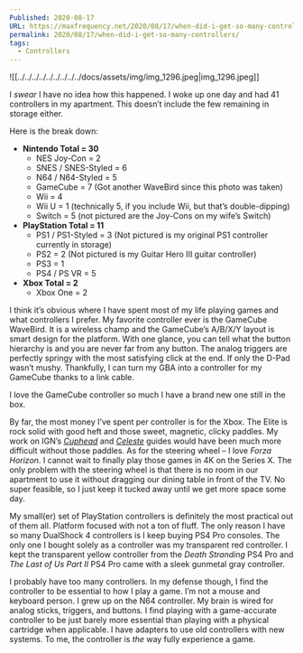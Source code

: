 ```yaml
---
Published: 2020-08-17
URL: https://maxfrequency.net/2020/08/17/when-did-i-get-so-many-controllers/
permalink: 2020/08/17/when-did-i-get-so-many-controllers/
tags:
  - Controllers
---
```

![[../../../../../../../../../docs/assets/img/img_1296.jpeg|img_1296.jpeg]]

I *swear* I have no idea how this happened. I woke up one day and had 41 controllers in my apartment. This doesn’t include the few remaining in storage either.

Here is the break down:

- **Nintendo Total = 30**
	- NES Joy-Con = 2
	- SNES / SNES-Styled = 6
	- N64 / N64-Styled = 5
	- GameCube = 7 (Got another WaveBird since this photo was taken)
	- Wii = 4
	- Wii U = 1 (technically 5, if you include Wii, but that’s double-dipping)
	- Switch = 5 (not pictured are the Joy-Cons on my wife’s Switch)
- **PlayStation Total = 11**
	- PS1 / PS1-Styled = 3 (Not pictured is my original PS1 controller currently in storage)
	- PS2 = 2 (Not pictured is my Guitar Hero III guitar controller)
	- PS3 = 1
	- PS4 / PS VR = 5
- **Xbox Total = 2**
	- Xbox One = 2

I think it’s obvious where I have spent most of my life playing games and what controllers I prefer. My favorite controller ever is the GameCube WaveBird. It is a wireless champ and the GameCube’s A/B/X/Y layout is smart design for the platform. With one glance, you can tell what the button hierarchy is and you are never far from any button. The analog triggers are perfectly springy with the most satisfying click at the end. If only the D-Pad wasn’t mushy. Thankfully, I can turn my GBA into a controller for my GameCube thanks to a link cable.

I love the GameCube controller so much I have a brand new one still in the box.

By far, the most money I’ve spent per controller is for the Xbox. The Elite is rock solid with good heft and those sweet, magnetic, clicky paddles. My work on IGN’s *[Cuphead](https://www.ign.com/wikis/cuphead/)* and *[Celeste](https://www.ign.com/wikis/celeste/)* guides would have been much more difficult without those paddles. As for the steering wheel – I love *Forza Horizon*. I cannot wait to finally play those games in 4K on the Series X. The only problem with the steering wheel is that there is no room in our apartment to use it without dragging our dining table in front of the TV. No super feasible, so I just keep it tucked away until we get more space some day.

My small(er) set of PlayStation controllers is definitely the most practical out of them all. Platform focused with not a ton of fluff. The only reason I have so many DualShock 4 controllers is I keep buying PS4 Pro consoles. The only one I bought solely as a controller was my transparent red controller. I kept the transparent yellow controller from the *Death Stranding* PS4 Pro and *The Last of Us Part II* PS4 Pro came with a sleek gunmetal gray controller.

I probably have too many controllers. In my defense though, I find the controller to be essential to how I play a game. I’m not a mouse and keyboard person. I grew up on the N64 controller. My brain is wired for analog sticks, triggers, and buttons. I find playing with a game-accurate controller to be just barely more essential than playing with a physical cartridge when applicable. I have adapters to use old controllers with new systems. To me, the controller is *the* way fully experience a game.